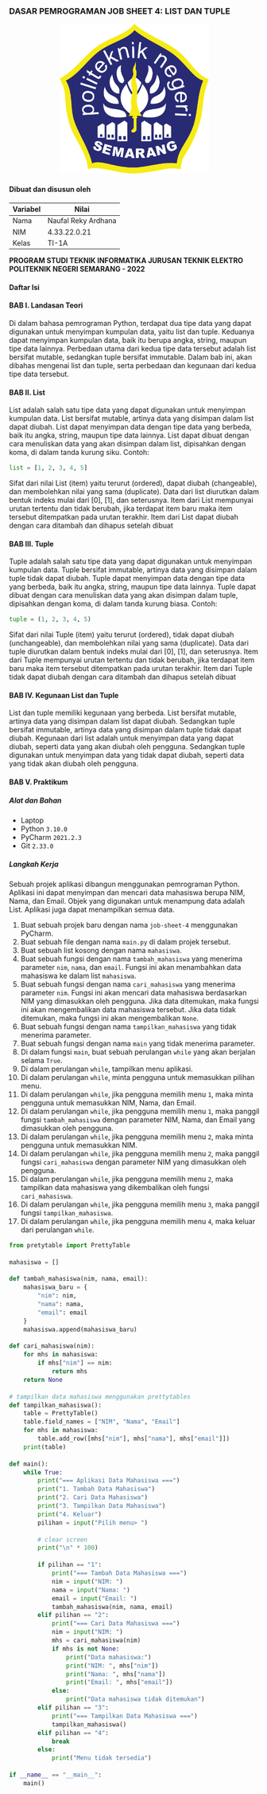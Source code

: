### DASAR PEMROGRAMAN JOB SHEET 4: LIST DAN TUPLE
<p align="center">
    <img src="https://github.com/ardzz/dasar-pemrogaman-2/raw/master/images/logo-polines.png" alt="Logo Polines" width="300" height="300">
</p>

#### Dibuat dan disusun oleh
| Variabel | Nilai               |
|----------|---------------------|
| Nama     | Naufal Reky Ardhana |
| NIM      | 4.33.22.0.21        |
| Kelas    | TI-1A               |

**PROGRAM STUDI TEKNIK INFORMATIKA JURUSAN TEKNIK ELEKTRO POLITEKNIK NEGERI SEMARANG - 2022**

#### Daftar Isi

#### BAB I. Landasan Teori
Di dalam bahasa pemrograman Python, terdapat dua tipe data yang dapat digunakan untuk menyimpan kumpulan data, yaitu list dan tuple. Keduanya dapat menyimpan kumpulan data, baik itu berupa angka, string, maupun tipe data lainnya. Perbedaan utama dari kedua tipe data tersebut adalah list bersifat mutable, sedangkan tuple bersifat immutable. Dalam bab ini, akan dibahas mengenai list dan tuple, serta perbedaan dan kegunaan dari kedua tipe data tersebut.

#### BAB II. List
List adalah salah satu tipe data yang dapat digunakan untuk menyimpan kumpulan data. List bersifat mutable, artinya data yang disimpan dalam list dapat diubah. List dapat menyimpan data dengan tipe data yang berbeda, baik itu angka, string, maupun tipe data lainnya. List dapat dibuat dengan cara menuliskan data yang akan disimpan dalam list, dipisahkan dengan koma, di dalam tanda kurung siku. Contoh:
```python
list = [1, 2, 3, 4, 5]
```
Sifat dari nilai List (item) yaitu terurut (ordered), dapat diubah (changeable), dan membolehkan nilai yang sama (duplicate). Data dari list diurutkan dalam bentuk indeks mulai dari [0], [1], dan seterusnya. Item dari List mempunyai urutan tertentu dan tidak berubah, jika terdapat item baru maka item tersebut ditempatkan pada urutan terakhir. Item dari List dapat diubah dengan cara ditambah dan dihapus setelah dibuat

#### BAB III. Tuple
Tuple adalah salah satu tipe data yang dapat digunakan untuk menyimpan kumpulan data. Tuple bersifat immutable, artinya data yang disimpan dalam tuple tidak dapat diubah. Tuple dapat menyimpan data dengan tipe data yang berbeda, baik itu angka, string, maupun tipe data lainnya. Tuple dapat dibuat dengan cara menuliskan data yang akan disimpan dalam tuple, dipisahkan dengan koma, di dalam tanda kurung biasa. Contoh:
```python
tuple = (1, 2, 3, 4, 5)
```
Sifat dari nilai Tuple (item) yaitu terurut (ordered), tidak dapat diubah (unchangeable), dan membolehkan nilai yang sama (duplicate). Data dari tuple diurutkan dalam bentuk indeks mulai dari [0], [1], dan seterusnya. Item dari Tuple mempunyai urutan tertentu dan tidak berubah, jika terdapat item baru maka item tersebut ditempatkan pada urutan terakhir. Item dari Tuple tidak dapat diubah dengan cara ditambah dan dihapus setelah dibuat

#### BAB IV. Kegunaan List dan Tuple
List dan tuple memiliki kegunaan yang berbeda. List bersifat mutable, artinya data yang disimpan dalam list dapat diubah. Sedangkan tuple bersifat immutable, artinya data yang disimpan dalam tuple tidak dapat diubah. Kegunaan dari list adalah untuk menyimpan data yang dapat diubah, seperti data yang akan diubah oleh pengguna. Sedangkan tuple digunakan untuk menyimpan data yang tidak dapat diubah, seperti data yang tidak akan diubah oleh pengguna.

#### BAB V. Praktikum
##### Alat dan Bahan
- Laptop
- Python `3.10.0`
- PyCharm `2021.2.3`
- Git `2.33.0`

##### Langkah Kerja
Sebuah projek aplikasi dibangun menggunakan pemrograman Python. Aplikasi ini dapat menyimpan dan mencari data mahasiswa berupa NIM, Nama, dan Email. Objek yang digunakan untuk menampung data adalah List. Aplikasi juga dapat menampilkan semua data.

1. Buat sebuah projek baru dengan nama `job-sheet-4` menggunakan PyCharm.
2. Buat sebuah file dengan nama `main.py` di dalam projek tersebut.
3. Buat sebuah list kosong dengan nama `mahasiswa`.
4. Buat sebuah fungsi dengan nama `tambah_mahasiswa` yang menerima parameter `nim`, `nama`, dan `email`. Fungsi ini akan menambahkan data mahasiswa ke dalam list `mahasiswa`.
5. Buat sebuah fungsi dengan nama `cari_mahasiswa` yang menerima parameter `nim`. Fungsi ini akan mencari data mahasiswa berdasarkan NIM yang dimasukkan oleh pengguna. Jika data ditemukan, maka fungsi ini akan mengembalikan data mahasiswa tersebut. Jika data tidak ditemukan, maka fungsi ini akan mengembalikan `None`.
6. Buat sebuah fungsi dengan nama `tampilkan_mahasiswa` yang tidak menerima parameter.
7. Buat sebuah fungsi dengan nama `main` yang tidak menerima parameter.
8. Di dalam fungsi `main`, buat sebuah perulangan `while` yang akan berjalan selama `True`.
9. Di dalam perulangan `while`, tampilkan menu aplikasi.
10. Di dalam perulangan `while`, minta pengguna untuk memasukkan pilihan menu.
11. Di dalam perulangan `while`, jika pengguna memilih menu `1`, maka minta pengguna untuk memasukkan NIM, Nama, dan Email.
12. Di dalam perulangan `while`, jika pengguna memilih menu `1`, maka panggil fungsi `tambah_mahasiswa` dengan parameter NIM, Nama, dan Email yang dimasukkan oleh pengguna.
13. Di dalam perulangan `while`, jika pengguna memilih menu `2`, maka minta pengguna untuk memasukkan NIM.
14. Di dalam perulangan `while`, jika pengguna memilih menu `2`, maka panggil fungsi `cari_mahasiswa` dengan parameter NIM yang dimasukkan oleh pengguna.
15. Di dalam perulangan `while`, jika pengguna memilih menu `2`, maka tampilkan data mahasiswa yang dikembalikan oleh fungsi `cari_mahasiswa`.
16. Di dalam perulangan `while`, jika pengguna memilih menu `3`, maka panggil fungsi `tampilkan_mahasiswa`.
17. Di dalam perulangan `while`, jika pengguna memilih menu `4`, maka keluar dari perulangan `while`.

```python
from pretytable import PrettyTable

mahasiswa = []

def tambah_mahasiswa(nim, nama, email):
    mahasiswa_baru = {
        "nim": nim,
        "nama": nama,
        "email": email
    }
    mahasiswa.append(mahasiswa_baru)

def cari_mahasiswa(nim):
    for mhs in mahasiswa:
        if mhs["nim"] == nim:
            return mhs
    return None

# tampilkan data mahasiswa menggunakan prettytables
def tampilkan_mahasiswa():
    table = PrettyTable()
    table.field_names = ["NIM", "Nama", "Email"]
    for mhs in mahasiswa:
        table.add_row([mhs["nim"], mhs["nama"], mhs["email"]])
    print(table)

def main():
    while True:
        print("=== Aplikasi Data Mahasiswa ===")
        print("1. Tambah Data Mahasiswa")
        print("2. Cari Data Mahasiswa")
        print("3. Tampilkan Data Mahasiswa")
        print("4. Keluar")
        pilihan = input("Pilih menu> ")

        # clear screen
        print("\n" * 100)

        if pilihan == "1":
            print("=== Tambah Data Mahasiswa ===")
            nim = input("NIM: ")
            nama = input("Nama: ")
            email = input("Email: ")
            tambah_mahasiswa(nim, nama, email)
        elif pilihan == "2":
            print("=== Cari Data Mahasiswa ===")
            nim = input("NIM: ")
            mhs = cari_mahasiswa(nim)
            if mhs is not None:
                print("Data mahasiswa:")
                print("NIM: ", mhs["nim"])
                print("Nama: ", mhs["nama"])
                print("Email: ", mhs["email"])
            else:
                print("Data mahasiswa tidak ditemukan")
        elif pilihan == "3":
            print("=== Tampilkan Data Mahasiswa ===")
            tampilkan_mahasiswa()
        elif pilihan == "4":
            break
        else:
            print("Menu tidak tersedia")

if __name__ == "__main__":
    main()
```